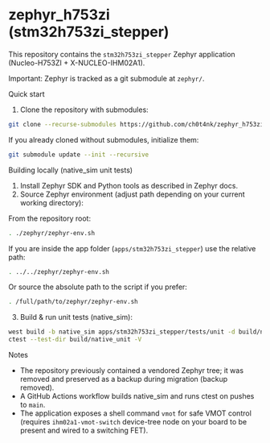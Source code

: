 # zephyr_h753zi (stm32h753zi_stepper)

This repository contains the `stm32h753zi_stepper` Zephyr application (Nucleo-H753ZI + X-NUCLEO-IHM02A1).

Important: Zephyr is tracked as a git submodule at `zephyr/`.

Quick start
1. Clone the repository with submodules:

```bash
git clone --recurse-submodules https://github.com/ch0t4nk/zephyr_h753zi.git
```

If you already cloned without submodules, initialize them:

```bash
git submodule update --init --recursive
```

Building locally (native_sim unit tests)

1. Install Zephyr SDK and Python tools as described in Zephyr docs.
2. Source Zephyr environment (adjust path depending on your current working directory):

From the repository root:

```bash
. ./zephyr/zephyr-env.sh
```

If you are inside the app folder (`apps/stm32h753zi_stepper`) use the relative path:

```bash
. ../../zephyr/zephyr-env.sh
```

Or source the absolute path to the script if you prefer:

```bash
. /full/path/to/zephyr/zephyr-env.sh
```

3. Build & run unit tests (native_sim):

```bash
west build -b native_sim apps/stm32h753zi_stepper/tests/unit -d build/native_unit --pristine
ctest --test-dir build/native_unit -V
```

Notes
- The repository previously contained a vendored Zephyr tree; it was removed and preserved as a backup during migration (backup removed).
- A GitHub Actions workflow builds native_sim and runs ctest on pushes to `main`.
- The application exposes a shell command `vmot` for safe VMOT control (requires `ihm02a1-vmot-switch` device-tree node on your board to be present and wired to a switching FET).
